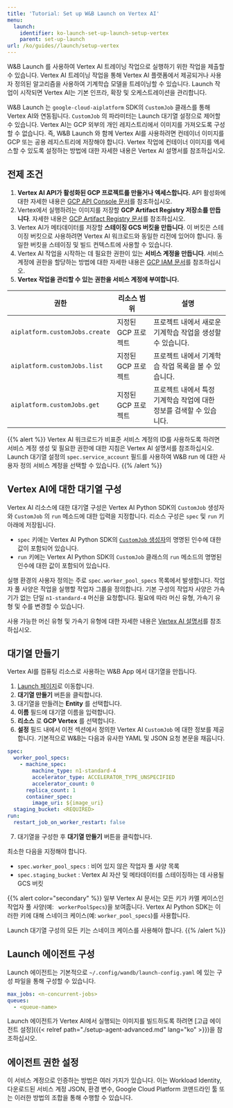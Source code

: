 ```yaml
---
title: 'Tutorial: Set up W&B Launch on Vertex AI'
menu:
  launch:
    identifier: ko-launch-set-up-launch-setup-vertex
    parent: set-up-launch
url: /ko/guides//launch/setup-vertex
---
```


W&B Launch 를 사용하여 Vertex AI 트레이닝 작업으로 실행하기 위한 작업을 제출할 수 있습니다. Vertex AI 트레이닝 작업을 통해 Vertex AI 플랫폼에서 제공되거나 사용자 정의된 알고리즘을 사용하여 기계학습 모델을 트레이닝할 수 있습니다. Launch 작업이 시작되면 Vertex AI는 기본 인프라, 확장 및 오케스트레이션을 관리합니다.

W&B Launch 는 `google-cloud-aiplatform` SDK의 `CustomJob` 클래스를 통해 Vertex AI와 연동됩니다. `CustomJob` 의 파라미터는 Launch 대기열 설정으로 제어할 수 있습니다. Vertex AI는 GCP 외부의 개인 레지스트리에서 이미지를 가져오도록 구성할 수 없습니다. 즉, W&B Launch 와 함께 Vertex AI를 사용하려면 컨테이너 이미지를 GCP 또는 공용 레지스트리에 저장해야 합니다. Vertex 작업에 컨테이너 이미지를 엑세스할 수 있도록 설정하는 방법에 대한 자세한 내용은 Vertex AI 설명서를 참조하십시오.

## 전제 조건

1. **Vertex AI API가 활성화된 GCP 프로젝트를 만들거나 엑세스합니다.** API 활성화에 대한 자세한 내용은 [GCP API Console 문서](https://support.google.com/googleapi/answer/6158841?hl=en)를 참조하십시오.
2. Vertex에서 실행하려는 이미지를 저장할 **GCP Artifact Registry 저장소를 만듭니다**. 자세한 내용은 [GCP Artifact Registry 문서](https://cloud.google.com/artifact-registry/docs/overview)를 참조하십시오.
3. Vertex AI가 메타데이터를 저장할 **스테이징 GCS 버킷을 만듭니다**. 이 버킷은 스테이징 버킷으로 사용하려면 Vertex AI 워크로드와 동일한 리전에 있어야 합니다. 동일한 버킷을 스테이징 및 빌드 컨텍스트에 사용할 수 있습니다.
4. Vertex AI 작업을 시작하는 데 필요한 권한이 있는 **서비스 계정을 만듭니다**. 서비스 계정에 권한을 할당하는 방법에 대한 자세한 내용은 [GCP IAM 문서](https://cloud.google.com/iam/docs/creating-managing-service-accounts)를 참조하십시오.
5. **Vertex 작업을 관리할 수 있는 권한을 서비스 계정에 부여합니다.**

| 권한                           | 리소스 범위          | 설명                                                                                        |
| ---------------------------------- | ------------------------ | ------------------------------------------------------------------------------------------- |
| `aiplatform.customJobs.create` | 지정된 GCP 프로젝트 | 프로젝트 내에서 새로운 기계학습 작업을 생성할 수 있습니다.                                                    |
| `aiplatform.customJobs.list`   | 지정된 GCP 프로젝트 | 프로젝트 내에서 기계학습 작업 목록을 볼 수 있습니다.                                                       |
| `aiplatform.customJobs.get`    | 지정된 GCP 프로젝트 | 프로젝트 내에서 특정 기계학습 작업에 대한 정보를 검색할 수 있습니다.                                                |

{{% alert %}}
Vertex AI 워크로드가 비표준 서비스 계정의 ID를 사용하도록 하려면 서비스 계정 생성 및 필요한 권한에 대한 지침은 Vertex AI 설명서를 참조하십시오. Launch 대기열 설정의 `spec.service_account` 필드를 사용하여 W&B run 에 대한 사용자 정의 서비스 계정을 선택할 수 있습니다.
{{% /alert %}}

## Vertex AI에 대한 대기열 구성

Vertex AI 리소스에 대한 대기열 구성은 Vertex AI Python SDK의 `CustomJob` 생성자와 `CustomJob` 의 `run` 메소드에 대한 입력을 지정합니다. 리소스 구성은 `spec` 및 `run` 키 아래에 저장됩니다.

- `spec` 키에는 Vertex AI Python SDK의 [`CustomJob` 생성자](https://cloud.google.com/vertex-ai/docs/pipelines/customjob-component)의 명명된 인수에 대한 값이 포함되어 있습니다.
- `run` 키에는 Vertex AI Python SDK의 `CustomJob` 클래스의 `run` 메소드의 명명된 인수에 대한 값이 포함되어 있습니다.

실행 환경의 사용자 정의는 주로 `spec.worker_pool_specs` 목록에서 발생합니다. 작업자 풀 사양은 작업을 실행할 작업자 그룹을 정의합니다. 기본 구성의 작업자 사양은 가속기가 없는 단일 `n1-standard-4` 머신을 요청합니다. 필요에 따라 머신 유형, 가속기 유형 및 수를 변경할 수 있습니다.

사용 가능한 머신 유형 및 가속기 유형에 대한 자세한 내용은 [Vertex AI 설명서](https://cloud.google.com/vertex-ai/docs/reference/rest/v1/MachineSpec)를 참조하십시오.

## 대기열 만들기

Vertex AI를 컴퓨팅 리소스로 사용하는 W&B App 에서 대기열을 만듭니다.

1. [Launch 페이지](https://wandb.ai/launch)로 이동합니다.
2. **대기열 만들기** 버튼을 클릭합니다.
3. 대기열을 만들려는 **Entity** 를 선택합니다.
4. **이름** 필드에 대기열 이름을 입력합니다.
5. **리소스** 로 **GCP Vertex** 를 선택합니다.
6. **설정** 필드 내에서 이전 섹션에서 정의한 Vertex AI `CustomJob` 에 대한 정보를 제공합니다. 기본적으로 W&B는 다음과 유사한 YAML 및 JSON 요청 본문을 채웁니다.

```yaml
spec:
  worker_pool_specs:
    - machine_spec:
        machine_type: n1-standard-4
        accelerator_type: ACCELERATOR_TYPE_UNSPECIFIED
        accelerator_count: 0
      replica_count: 1
      container_spec:
        image_uri: ${image_uri}
  staging_bucket: <REQUIRED>
run:
  restart_job_on_worker_restart: false
```

7. 대기열을 구성한 후 **대기열 만들기** 버튼을 클릭합니다.

최소한 다음을 지정해야 합니다.

- `spec.worker_pool_specs` : 비어 있지 않은 작업자 풀 사양 목록
- `spec.staging_bucket` : Vertex AI 자산 및 메타데이터를 스테이징하는 데 사용될 GCS 버킷

{{% alert color="secondary" %}}
일부 Vertex AI 문서는 모든 키가 카멜 케이스인 작업자 풀 사양(예: ` workerPoolSpecs`)을 보여줍니다. Vertex AI Python SDK는 이러한 키에 대해 스네이크 케이스(예: `worker_pool_specs`)를 사용합니다.

Launch 대기열 구성의 모든 키는 스네이크 케이스를 사용해야 합니다.
{{% /alert %}}

## Launch 에이전트 구성

Launch 에이전트는 기본적으로 `~/.config/wandb/launch-config.yaml` 에 있는 구성 파일을 통해 구성할 수 있습니다.

```yaml
max_jobs: <n-concurrent-jobs>
queues:
  - <queue-name>
```

Launch 에이전트가 Vertex AI에서 실행되는 이미지를 빌드하도록 하려면 [고급 에이전트 설정]({{< relref path="./setup-agent-advanced.md" lang="ko" >}})을 참조하십시오.

## 에이전트 권한 설정

이 서비스 계정으로 인증하는 방법은 여러 가지가 있습니다. 이는 Workload Identity, 다운로드된 서비스 계정 JSON, 환경 변수, Google Cloud Platform 코맨드라인 툴 또는 이러한 방법의 조합을 통해 수행할 수 있습니다.
